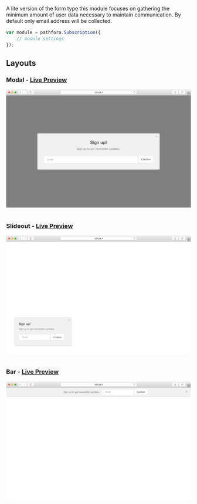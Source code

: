 A lite version of the form type this module focuses on gathering the minimum amount of user data necessary to maintain communication. By default only email address will be collected.

``` javascript
var module = pathfora.Subscription({
	// module settings
});
```

## Layouts
### Modal - [Live Preview](../../examples/preview/types/subscription/modal.html)

![Subscription Modal](../examples/img/types/subscription/modal.png)

<pre data-src="../../examples/src/types/subscription/modal.js"></pre>


### Slideout - [Live Preview](../../examples/preview/types/subscription/slideout.html)

![Subscription Slideout](../examples/img/types/subscription/slideout.png)

<pre data-src="../../examples/src/types/subscription/slideout.js"></pre>


### Bar - [Live Preview](../../examples/preview/types/subscription/bar.html)

![Subscription Bar](../examples/img/types/subscription/bar.png)

<pre data-src="../../examples/src/types/subscription/bar.js"></pre>
